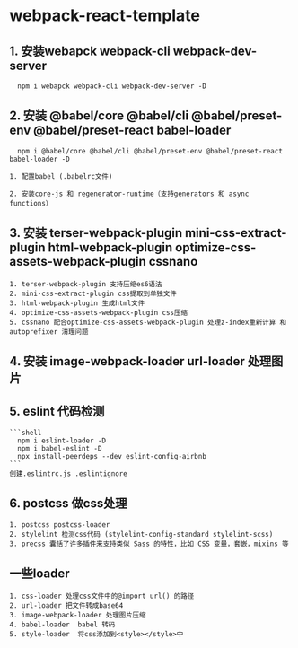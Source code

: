 # webpack-react-template

  ## 1. 安装webapck webpack-cli webpack-dev-server
  ```shell
    npm i webapck webpack-cli webpack-dev-server -D
  ```

  ## 2. 安装 @babel/core @babel/cli @babel/preset-env @babel/preset-react babel-loader

  ```shell
    npm i @babel/core @babel/cli @babel/preset-env @babel/preset-react babel-loader -D
  ```
    1. 配置babel (.babelrc文件)

    2. 安装core-js 和 regenerator-runtime（支持generators 和 async functions）

  ## 3. 安装 terser-webpack-plugin mini-css-extract-plugin html-webpack-plugin optimize-css-assets-webpack-plugin cssnano

    1. terser-webpack-plugin 支持压缩es6语法
    2. mini-css-extract-plugin css提取到单独文件
    3. html-webpack-plugin 生成html文件
    4. optimize-css-assets-webpack-plugin css压缩
    5. cssnano 配合optimize-css-assets-webpack-plugin 处理z-index重新计算 和 autoprefixer 清理问题

  ## 4. 安装 image-webpack-loader url-loader 处理图片

  ## 5. eslint 代码检测
    ```shell
      npm i eslint-loader -D
      npm i babel-eslint -D
      npx install-peerdeps --dev eslint-config-airbnb
    ```
    创建.eslintrc.js .eslintignore

  ## 6. postcss 做css处理
    1. postcss postcss-loader
    2. stylelint 检测css代码 (stylelint-config-standard stylelint-scss)
    3. precss 囊括了许多插件来支持类似 Sass 的特性，比如 CSS 变量，套嵌，mixins 等

  ## 一些loader
     
    1. css-loader 处理css文件中的@import url() 的路径
    2. url-loader 把文件转成base64
    3. image-webpack-loader 处理图片压缩
    4. babel-loader  babel 转码
    5. style-loader  将css添加到<style></style>中
